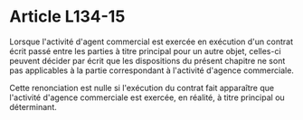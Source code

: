 # Article L134-15

Lorsque l'activité d'agent commercial est exercée en exécution d'un contrat écrit passé entre les parties à titre principal pour un autre objet, celles-ci peuvent décider par écrit que les dispositions du présent chapitre ne sont pas applicables à la partie correspondant à l'activité d'agence commerciale.

Cette renonciation est nulle si l'exécution du contrat fait apparaître que l'activité d'agence commerciale est exercée, en réalité, à titre principal ou déterminant.
